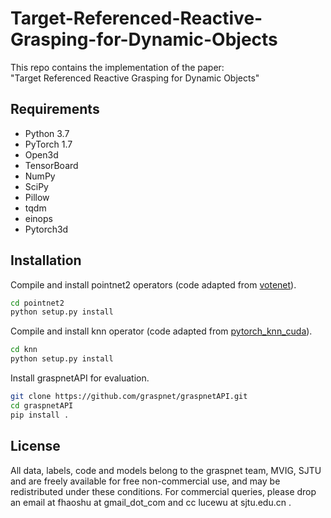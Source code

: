 # Target-Referenced-Reactive-Grasping-for-Dynamic-Objects

This repo contains the implementation of the paper:  
"Target Referenced Reactive Grasping for Dynamic Objects"


## Requirements
- Python 3.7
- PyTorch 1.7
- Open3d 
- TensorBoard
- NumPy
- SciPy
- Pillow
- tqdm
- einops
- Pytorch3d

## Installation

Compile and install pointnet2 operators (code adapted from [votenet](https://github.com/facebookresearch/votenet)).
```bash
cd pointnet2
python setup.py install
```
Compile and install knn operator (code adapted from [pytorch_knn_cuda](https://github.com/chrischoy/pytorch_knn_cuda)).
```bash
cd knn
python setup.py install
```
Install graspnetAPI for evaluation.
```bash
git clone https://github.com/graspnet/graspnetAPI.git
cd graspnetAPI
pip install .
```

## License
All data, labels, code and models belong to the graspnet team, MVIG, SJTU and are freely available for free non-commercial use, and may be redistributed under these conditions. For commercial queries, please drop an email at fhaoshu at gmail_dot_com and cc lucewu at sjtu.edu.cn .
